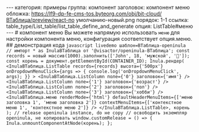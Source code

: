 --- категория: примеры группа: компонент заголовок: компонент меню обложка: https://lf9-dp-fe-cms-tos.byteorg.com/obj/bit-cloud/ВТаблица/preview/react-по умолчанию-новый.png порядок: 1-1 ссылка: table_type/List_table/list_table_define_and_generate опция: ListTable#меню --- # компонент меню Вы можете напрямую использовать `меню` для настройки компонента меню, конфигурация соответствует опция.меню. ## демонстрация кода ```javascript livedemo шаблон=ВТаблица-openinula // импорт * as InulaВТаблица от '@visactor/openinula-ВТаблица'; const records = новый массив(1000).заполнить(['John', 18, 'мужской', '🏀']); const корень = документ.getElementById(CONTAINER_ID); Inula.рендер( <InulaВТаблица.ListTable records={records} высота={'500px'} onDropdownMenuClick={args => { console.log('onDropdownMenuClick', args); }} > <InulaВТаблица.ListColumn поле={'0'} заголовок={'имя'} /> <InulaВТаблица.ListColumn поле={'1'} заголовок={'возраст'} /> <InulaВТаблица.ListColumn поле={'2'} заголовок={'пол'} /> <InulaВТаблица.ListColumn поле={'3'} заголовок={'хобби'} /> <InulaВТаблица.меню renderMode={'html'} defaultHeaderMenuItems={['меню заголовка 1', 'меню заголовка 2']} contextMenuItems={['контекстное меню 1', 'контекстное меню 2']} /> </InulaВТаблица.ListTable>, корень ); // release openinula instance, do не copy // освободить экземпляр openinula, не копировать window.customRelease = () => { Inula.unmountComponentAtNode(корень); }; ``` 